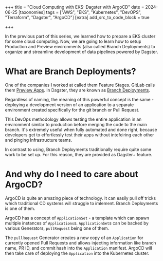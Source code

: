 +++
title = "Cloud Computing with EKS: Dagster with ArgoCD"
date = 2024-06-25
[taxonomies]
tags = ["AWS", "EKS", "Kubernetes", "DevOPS", "Terraform", "Dagster", "ArgoCD"]
[extra]
add_src_to_code_block = true

+++

In the previous part of this series, we learned how to prepare a EKS cluster for some cloud computing. Now, we are going to learn how to setup Production and Preview environments (also called Branch Deployments) to organize and streamline development of data pipelines powered by Dagster.

# What are Branch Deployments?

One of the companies I worked at called them Feature Stages. GitLab calls them [Preview Apps](https://docs.gitlab.com/ee/ci/review_apps/). In Dagster, they are known as [Branch Deployments](https://docs.dagster.io/dagster-plus/managing-deployments/branch-deployments).

Regardless of naming, the meaning of this powerful concept is the same - deploying a development version of an application to a separate environment created specifically for the git branch or Pull Request.

This DevOps methodology allows testing the entire application in an environment similar to production before merging the code to the main branch. It's extremely useful when fully automated and done right, because developers get to effortlessly test their apps without intefeiring each other and pinging Infrastructure teams.

In contrast to using, Branch Deployments traditionally require quite some work to be set up. For this reason, they are provided as Dagster+ feature.

# And why do I need to care about ArgoCD?

ArgoCD is quite an amazing piece of technology. It can easily pull off tricks which traditional CD systems will struggle to imlement. Branch Deployments is one of them.

ArgoCD has a concept of `ApplicationSet` - a template which can spawn multiple instances of `Applications`s. `ApplicationSet`s can be backed by various Generators, `pullRequest` being one of them.

The `pullRequest` Generator creates a new copy of an `Application` for currently opened Pull Requests and allows injecting information like branch name, PR ID, and commit hash into the `Application` manifest. ArgoCD will then take care of deploying the `Application` into the Kubernetes cluster.
